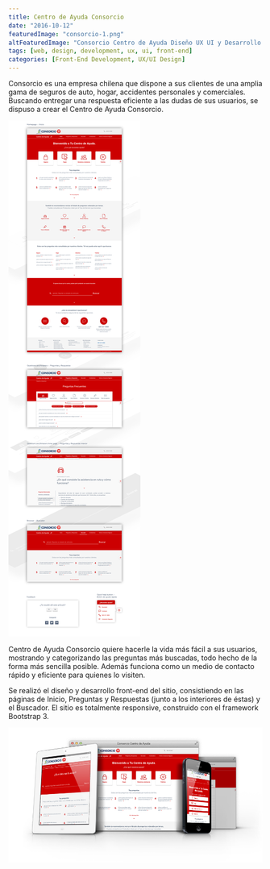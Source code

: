 ```yaml
---
title: Centro de Ayuda Consorcio
date: "2016-10-12"
featuredImage: "consorcio-1.png"
altFeaturedImage: "Consorcio Centro de Ayuda Diseño UX UI y Desarrollo Web (HTML, CSS y JS) - Giu Magnani Diseñador y Desarrollador Web de Treviglio - Bergamo, Italia (Italy)"
tags: [web, design, development, ux, ui, front-end]
categories: [Front-End Development, UX/UI Design]
---
```


Consorcio es una empresa chilena que dispone a sus clientes de una amplia gama de seguros de auto, hogar, accidentes personales y comerciales. Buscando entregar una respuesta eficiente a las dudas de sus usuarios, se dispuso a crear el Centro de Ayuda Consorcio.

![Consorcio Help Center](consorcio-1.png)

Centro de Ayuda Consorcio quiere hacerle la vida más fácil a sus usuarios, mostrando y categorizando las preguntas más buscadas, todo hecho de la forma más sencilla posible. Además funciona como un medio de contacto rápido y eficiente para quienes lo visiten.

Se realizó el diseño y desarrollo front-end del sitio, consistiendo en las páginas de Inicio, Preguntas y Respuestas (junto a los interiores de éstas) y el Buscador. El sitio es totalmente responsive, construido con el framework Bootstrap 3.

![Consorcio Help Center](consorcio-2.png)
